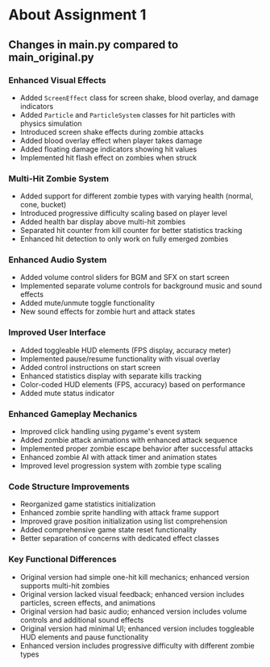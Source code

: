 # About Assignment 1

## Changes in main.py compared to main_original.py

### Enhanced Visual Effects
- Added `ScreenEffect` class for screen shake, blood overlay, and damage indicators
- Added `Particle` and `ParticleSystem` classes for hit particles with physics simulation
- Introduced screen shake effects during zombie attacks
- Added blood overlay effect when player takes damage
- Added floating damage indicators showing hit values
- Implemented hit flash effect on zombies when struck

### Multi-Hit Zombie System
- Added support for different zombie types with varying health (normal, cone, bucket)
- Introduced progressive difficulty scaling based on player level
- Added health bar display above multi-hit zombies
- Separated hit counter from kill counter for better statistics tracking
- Enhanced hit detection to only work on fully emerged zombies

### Enhanced Audio System
- Added volume control sliders for BGM and SFX on start screen
- Implemented separate volume controls for background music and sound effects
- Added mute/unmute toggle functionality
- New sound effects for zombie hurt and attack states

### Improved User Interface
- Added toggleable HUD elements (FPS display, accuracy meter)
- Implemented pause/resume functionality with visual overlay
- Added control instructions on start screen
- Enhanced statistics display with separate kills tracking
- Color-coded HUD elements (FPS, accuracy) based on performance
- Added mute status indicator

### Enhanced Gameplay Mechanics
- Improved click handling using pygame's event system
- Added zombie attack animations with enhanced attack sequence
- Implemented proper zombie escape behavior after successful attacks
- Enhanced zombie AI with attack timer and animation states
- Improved level progression system with zombie type scaling

### Code Structure Improvements
- Reorganized game statistics initialization
- Enhanced zombie sprite handling with attack frame support
- Improved grave position initialization using list comprehension
- Added comprehensive game state reset functionality
- Better separation of concerns with dedicated effect classes

### Key Functional Differences
- Original version had simple one-hit kill mechanics; enhanced version supports multi-hit zombies
- Original version lacked visual feedback; enhanced version includes particles, screen effects, and animations
- Original version had basic audio; enhanced version includes volume controls and additional sound effects
- Original version had minimal UI; enhanced version includes toggleable HUD elements and pause functionality
- Enhanced version includes progressive difficulty with different zombie types
